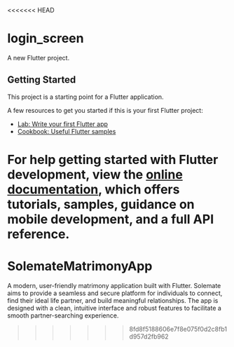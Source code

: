 <<<<<<< HEAD
# login_screen

A new Flutter project.

## Getting Started

This project is a starting point for a Flutter application.

A few resources to get you started if this is your first Flutter project:

- [Lab: Write your first Flutter app](https://docs.flutter.dev/get-started/codelab)
- [Cookbook: Useful Flutter samples](https://docs.flutter.dev/cookbook)

For help getting started with Flutter development, view the
[online documentation](https://docs.flutter.dev/), which offers tutorials,
samples, guidance on mobile development, and a full API reference.
=======
# SolemateMatrimonyApp
A modern, user-friendly matrimony application built with Flutter. Solemate aims to provide a seamless and secure platform for individuals to connect, find their ideal life partner, and build meaningful relationships. The app is designed with a clean, intuitive interface and robust features to facilitate a smooth partner-searching experience.
>>>>>>> 8fd8f5188606e7f8e075f0d2c8fb1d957d2fb962

